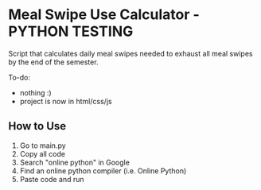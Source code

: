 # Meal Swipe Use Calculator - PYTHON TESTING

Script that calculates daily meal swipes needed to exhaust all meal swipes by the end of the semester.

To-do:

- nothing :)
- project is now in html/css/js

## How to Use

1. Go to main.py
2. Copy all code
3. Search "online python" in Google
4. Find an online python compiler (i.e. Online Python)
5. Paste code and run
